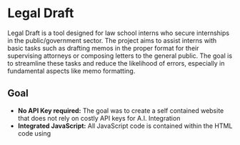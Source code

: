 # Legal Draft

Legal Draft is a tool designed for law school interns who secure internships in the public/government sector. The project aims to assist interns with basic tasks such as drafting memos in the proper format for their supervising attorneys or composing letters to the general public. The goal is to streamline these tasks and reduce the likelihood of errors, especially in fundamental aspects like memo formatting.

## Goal

- **No API Key required:** The goal was to create a self contained website that does not rely on costly API keys for A.I. Integration
- **Integrated JavaScript:** All JavaScript code is contained within the HTML code using <script> tags to simply file management
- **All code is client-side:** The features listed below do not rely on server-side processing. You can download this project and run it locally on your computer
  
## Features

- **Document Drafting:** Legal Draft helps interns draft memos and letters in the correct format for legal communication.
  
- **AI Assistant:** The project includes an AI assistant to provide guidance and support in legal document creation.
  
- **AI Contract Evaluation Tools:** Legal Draft features AI tools for evaluating contracts, providing interns with valuable insights.

- **Inspiration from Docassemble:** Legal Draft draws inspiration from Suffolk University Law School's Docassemble, developed by the Legal Innovation & Technology Lab.

- **Under Construction:** Additional features are still under development, including a database search feature to enhance the tool's capabilities.

## Technologies Used

- **AI Utilization:** The project leverages Transformers.js for AI functionality, enhancing the user experience.

- **Document Generation:** Legal Draft utilizes DOCXtemplater for document generation, ensuring efficient and accurate document creation.

## Acknowledgments

- **Creator:** Legal Draft was created by Hashim Hachem.

- **Assistance:** Special thanks to GPT-3 and GitHub Copilot for their assistance in the development process.
